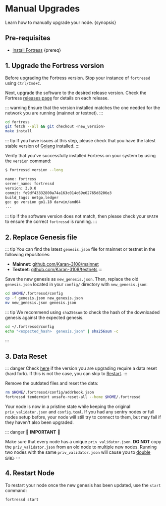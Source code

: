 
<!--
order: 3
-->

# Manual Upgrades

Learn how to manually upgrade your node. {synopsis}

## Pre-requisites

- [Install Fortress](./../quickstart/installation.md) {prereq}

## 1. Upgrade the Fortress version

Before upgrading the Fortress version. Stop your instance of `fortressd` using `Ctrl/Cmd+C`.

Next, upgrade the software to the desired release version. Check the Fortress [releases page](https://github.com/Karan-3108/fortress/releases) for details on each release.

::: warning
Ensure that the version installed matches the one needed for the network you are running (mainnet or testnet).
:::

```bash
cd fortress
git fetch --all && git checkout <new_version>
make install
```

::: tip
If you have issues at this step, please check that you have the latest stable version of [Golang](https://golang.org/dl/) installed.
:::

Verify that you've successfully installed Fortress on your system by using the `version` command:

```bash
$ fortressd version --long

name: fortress
server_name: fortressd
version: 3.0.0
commit: fe9df43332800a74a163c014c69e62765d8206e3
build_tags: netgo,ledger
go: go version go1.18 darwin/amd64
...
```

::: tip
If the software version does not match, then please check your `$PATH` to ensure the correct `fortressd` is running.
:::

## 2. Replace Genesis file

::: tip
You can find the latest `genesis.json` file for mainnet or testnet in the following repositories:

- **Mainnet**: [github.com/Karan-3108/mainnet](https://github.com/Karan-3108/mainnet)
- **Testnet**: [github.com/Karan-3108/testnets](https://github.com/Karan-3108/testnets)
:::

Save the new genesis as `new_genesis.json`. Then, replace the old `genesis.json` located in your `config/` directory with `new_genesis.json`:

```bash
cd $HOME/.fortressd/config
cp -f genesis.json new_genesis.json
mv new_genesis.json genesis.json
```

::: tip
We recommend using `sha256sum` to check the hash of the downloaded genesis against the expected genesis.

```bash
cd ~/.fortressd/config
echo "<expected_hash>  genesis.json" | sha256sum -c
```

:::

## 3. Data Reset

::: danger
Check [here](./upgrades.md) if the version you are upgrading require a data reset (hard fork). If this is not the case, you can skip to [Restart](#restart-node).
:::

Remove the outdated files and reset the data:

```bash
rm $HOME/.fortressd/config/addrbook.json
fortressd tendermint unsafe-reset-all --home $HOME/.fortressd
```

Your node is now in a pristine state while keeping the original `priv_validator.json` and `config.toml`. If you had any sentry nodes or full nodes setup before,
your node will still try to connect to them, but may fail if they haven't also
been upgraded.

::: danger
🚨 **IMPORTANT** 🚨

Make sure that every node has a unique `priv_validator.json`. **DO NOT** copy the `priv_validator.json` from an old node to multiple new nodes. Running two nodes with the same `priv_validator.json` will cause you to [double sign](https://docs.tendermint.com/master/spec/consensus/signing.html#double-signing).
:::

## 4. Restart Node

To restart your node once the new genesis has been updated, use the `start` command:

```bash
fortressd start
```
